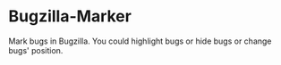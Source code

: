 Bugzilla-Marker
===============

Mark bugs in Bugzilla. You could highlight bugs or hide bugs or change bugs' position.

